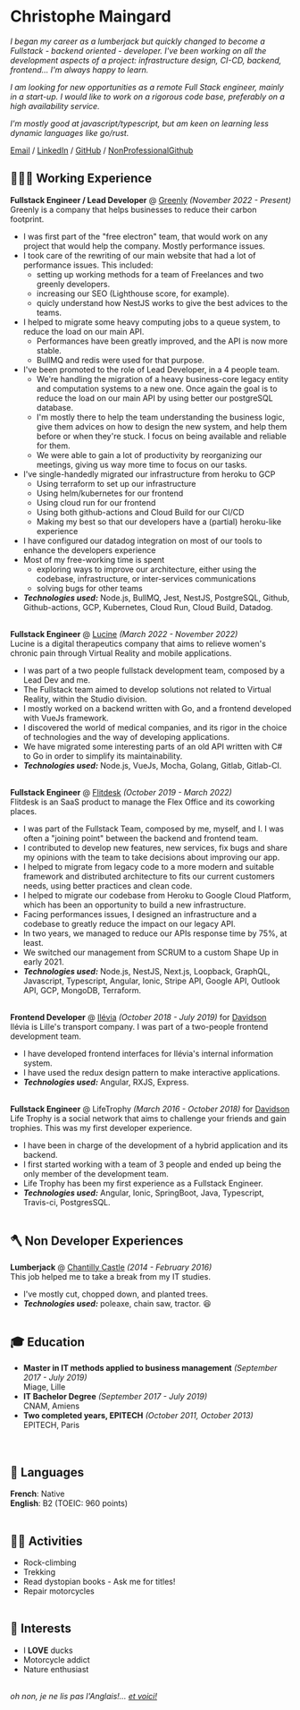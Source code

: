 # Christophe Maingard

_I began my career as a lumberjack but quickly changed to become a Fullstack - backend oriented - developer. I've been working on all the development aspects of a project: infrastructure design, CI-CD, backend, frontend... I'm always happy to learn._

_I am looking for new opportunities as a remote Full Stack engineer, mainly in a start-up. I would like to work on a rigorous code base, preferably on a high availability service._

_I'm mostly good at javascript/typescript, but am keen on learning less dynamic languages like go/rust._ <br>

[Email](mailto:christophe.maingard@epitech.eu) / [LinkedIn](https://www.linkedin.com/in/christophe-maingard-577879181/) / [GitHub](https://github.com/ChristopheMaingard/) / [NonProfessionalGithub](https://github.com/TocheVoronwe/)

## 🧑🏻‍💻 Working Experience

**Fullstack Engineer / Lead Developer** @ [Greenly](https://greenly.earth/) _(November 2022 - Present)_ <br>
Greenly is a company that helps businesses to reduce their carbon footprint.
- I was first part of the "free electron" team, that would work on any project that would help the company. Mostly performance issues.
- I took care of the rewriting of our main website that had a lot of performance issues. This included:
  - setting up working methods for a team of Freelances and two greenly developers.
  - increasing our SEO (Lighthouse score, for example).
  - quicly understand how NestJS works to give the best advices to the teams.
- I helped to migrate some heavy computing jobs to a queue system, to reduce the load on our main API.
  - Performances have been greatly improved, and the API is now more stable.
  - BullMQ and redis were used for that purpose.
- I've been promoted to the role of Lead Developer, in a 4 people team.
  - We're handling the migration of a heavy business-core legacy entity and computation systems to a new one. Once again the goal is to reduce the load on our main API by using better our postgreSQL database.
  - I'm mostly there to help the team understanding the business logic, give them advices on how to design the new system, and help them before or when they're stuck. I focus on being available and reliable for them.
  - We were able to gain a lot of productivity by reorganizing our meetings, giving us way more time to focus on our tasks.
- I've single-handedly migrated our infrastructure from heroku to GCP
  - Using terraform to set up our infrastructure
  - Using helm/kubernetes for our frontend
  - Using cloud run for our frontend
  - Using both github-actions and Cloud Build for our CI/CD
  - Making my best so that our developers have a (partial) heroku-like experience
- I have configured our datadog integration on most of our tools to enhance the developers experience
- Most of my free-working time is spent
  - exploring ways to improve our architecture, either using the codebase, infrastructure, or inter-services communications
  - solving bugs for other teams
- **_Technologies used:_** Node.js, BullMQ, Jest, NestJS, PostgreSQL, Github, Github-actions, GCP, Kubernetes, Cloud Run, Cloud Build, Datadog.<br><br>

**Fullstack Engineer** @ [Lucine](https://lucine.fr) _(March 2022 - November 2022)_ <br>
Lucine is a digital therapeutics company that aims to relieve women's chronic pain through Virtual Reality and mobile applications.
- I was part of a two people fullstack development team, composed by a Lead Dev and me.
- The Fullstack team aimed to develop solutions not related to Virtual Reality, within the Studio division.
- I mostly worked on a backend written with Go, and a frontend developed with VueJs framework.
- I discovered the world of medical companies, and its rigor in the choice of technologies and the way of developing applications.
- We have migrated some interesting parts of an old API written with C# to Go in order to simplify its maintainability. 
- **_Technologies used:_** Node.js, VueJs, Mocha, Golang, Gitlab, Gitlab-CI.<br><br>

**Fullstack Engineer** @ [Flitdesk](https://flitdesk.com/) _(October 2019 - March 2022)_ <br>
Flitdesk is an SaaS product to manage the Flex Office and its coworking places.
- I was part of the Fullstack Team, composed by me, myself, and I. I was often a "joining point" between the backend and frontend team.
- I contributed to develop new features, new services, fix bugs and share my opinions with the team to take decisions about improving our app.
- I helped to migrate from legacy code to a more modern and suitable framework and distributed architecture to fits our current customers needs, using better practices and clean code.
- I helped to migrate our codebase from Heroku to Google Cloud Platform, which has been an opportunity to build a new infrastructure.
- Facing performances issues, I designed an infrastructure and a codebase to greatly reduce the impact on our legacy API.
- In two years, we managed to reduce our APIs response time by 75%, at least.
- We switched our management from SCRUM to a custom Shape Up in early 2021.
- **_Technologies used:_** Node.js, NestJS, Next.js, Loopback, GraphQL, Javascript, Typescript, Angular, Ionic, Stripe API, Google API, Outlook API, GCP, MongoDB, Terraform.<br><br>

**Frontend Developer** @ [Ilévia](https://ilevia.fr/) _(October 2018 - July 2019)_ for [Davidson](https://davidson.fr) <br>
Ilévia is Lille's transport company. I was part of a two-people frontend development team.
- I have developed frontend interfaces for Ilévia's internal information system.
- I have used the redux design pattern to make interactive applications.
- **_Technologies used:_** Angular, RXJS, Express.
  <br><br>

**Fullstack Engineer** @ LifeTrophy _(March 2016 - October 2018)_ for [Davidson](https://davidson.fr) <br>
Life Trophy is a social network that aims to challenge your friends and gain trophies. This was my first developer experience.
- I have been in charge of the development of a hybrid application and its backend.
- I first started working with a team of 3 people and ended up being the only member of the development team.
- Life Trophy has been my first experience as a Fullstack Engineer.
- **_Technologies used:_** Angular, Ionic, SpringBoot, Java, Typescript, Travis-ci, PostgresSQL.
  <br><br>

## 🪓 Non Developer Experiences

**Lumberjack** @ [Chantilly Castle](https://www.chateaudechantilly.fr/) _(2014 - February 2016)_ <br>
This job helped me to take a break from my IT studies.
- I've mostly cut, chopped down, and planted trees.
- **_Technologies used:_** poleaxe, chain saw, tractor. 😆
  <br><br>

## 🎓 Education
- **Master in IT methods applied to business management** _(September 2017 - July 2019)_
  <br>Miage, Lille<br>
- **IT Bachelor Degree** _(September 2017 - July 2019)_
  <br>CNAM, Amiens<br>
- **Two completed years, EPITECH** _(October 2011, October 2013)_
  <br>EPITECH, Paris<br>
  <br><br>

## 💬 Languages

**French**: Native <br>
**English**: B2 (TOEIC: 960 points)
<br><br>

## 🧗🏻 Activities
- Rock-climbing
- Trekking
- Read dystopian books - Ask me for titles!
- Repair motorcycles
  <br><br>

## 🦆 Interests
- I **LOVE** ducks
- Motorcycle addict
- Nature enthusiast
  <br><br>


_oh non, je ne lis pas l'Anglais!... [et voici!](/resume-fr_FR)_
